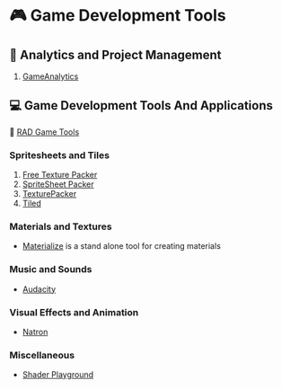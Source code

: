 # :video_game: Game Development Tools

## :closed_book: Analytics and Project Management

1. [GameAnalytics](https://gameanalytics.com/)

## :computer: Game Development Tools And Applications

:link: [RAD Game Tools](http://www.radgametools.com/)

### Spritesheets and Tiles

1. [Free Texture Packer](http://free-tex-packer.com/)
2. [SpriteSheet Packer](http://amakaseev.github.io/sprite-sheet-packer/)
3. [TexturePacker](https://www.codeandweb.com/texturepacker)
4. [Tiled](https://www.mapeditor.org/)

### Materials and Textures

- [Materialize](http://www.boundingboxsoftware.com/materialize/index.php) is a stand alone tool for creating materials

### Music and Sounds

- [Audacity](https://www.audacityteam.org/)

### Visual Effects and Animation

- [Natron](https://natrongithub.github.io/)

### Miscellaneous

- [Shader Playground](http://shader-playground.timjones.io/)
